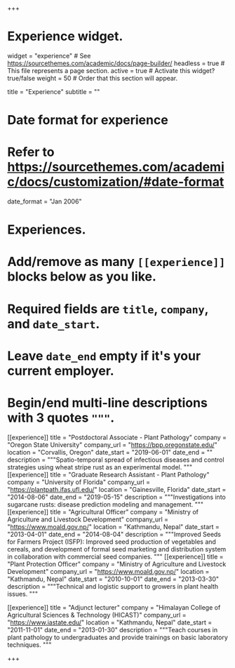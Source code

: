 +++
# Experience widget.
widget = "experience"  # See https://sourcethemes.com/academic/docs/page-builder/
headless = true  # This file represents a page section.
active = true  # Activate this widget? true/false
weight = 50  # Order that this section will appear.

title = "Experience"
subtitle = ""

# Date format for experience
#   Refer to https://sourcethemes.com/academic/docs/customization/#date-format
date_format = "Jan 2006"

# Experiences.
#   Add/remove as many `[[experience]]` blocks below as you like.
#   Required fields are `title`, `company`, and `date_start`.
#   Leave `date_end` empty if it's your current employer.
#   Begin/end multi-line descriptions with 3 quotes `"""`.
[[experience]]
  title = "Postdoctoral Associate - Plant Pathology"
  company = "Oregon State University"
  company_url = "https://bpp.oregonstate.edu/"
  location = "Corvallis, Oregon"
  date_start = "2019-06-01"
  date_end = ""
  description = """Spatio-temporal spread of infectious diseases and control strategies using wheat stripe rust as an experimental model.
  """
[[experience]]
  title = "Graduate Research Assistant - Plant Pathology"
  company = "University of Florida"
  company_url = "https://plantpath.ifas.ufl.edu/"
  location = "Gainesville, Florida"
  date_start = "2014-08-06"
  date_end = "2019-05-15"
  description = """Investigations into sugarcane rusts: disease prediction modeling and management.
  """
  [[experience]]
  title = "Agricultural Officer"
  company = "Ministry of Agriculture and Livestock Development"
  company_url = "https://www.moald.gov.np/"
  location = "Kathmandu, Nepal"
  date_start = "2013-04-01"
  date_end = "2014-08-04"
  description = """Improved Seeds for Farmers Project (ISFP): Improved seed production of vegetables and cereals, and development of formal seed marketing and distribution system in collaboration with commercial seed companies.
  """
  [[experience]]
  title = "Plant Protection Officer"
  company = "Ministry of Agriculture and Livestock Development"
  company_url = "https://www.moald.gov.np/"
  location = "Kathmandu, Nepal"
  date_start = "2010-10-01"
  date_end = "2013-03-30"
  description = """Technical and logistic support to growers in plant health issues.
  """

[[experience]]
  title = "Adjunct lecturer"
  company = "Himalayan College of Agricultural Sciences & Technology (HICAST)"
  company_url = "https://www.iastate.edu/"
  location = "Kathmandu, Nepal"
  date_start = "2011-11-01"
  date_end = "2013-01-30"
  description = """Teach courses in plant pathology to undergraduates and provide trainings on basic laboratory techniques. """

+++
